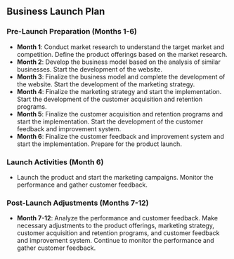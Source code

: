 ## Business Launch Plan

### Pre-Launch Preparation (Months 1-6)

- **Month 1**: Conduct market research to understand the target market and competition. Define the product offerings based on the market research.
- **Month 2**: Develop the business model based on the analysis of similar businesses. Start the development of the website.
- **Month 3**: Finalize the business model and complete the development of the website. Start the development of the marketing strategy.
- **Month 4**: Finalize the marketing strategy and start the implementation. Start the development of the customer acquisition and retention programs.
- **Month 5**: Finalize the customer acquisition and retention programs and start the implementation. Start the development of the customer feedback and improvement system.
- **Month 6**: Finalize the customer feedback and improvement system and start the implementation. Prepare for the product launch.

### Launch Activities (Month 6)

- Launch the product and start the marketing campaigns. Monitor the performance and gather customer feedback.

### Post-Launch Adjustments (Months 7-12)

- **Month 7-12**: Analyze the performance and customer feedback. Make necessary adjustments to the product offerings, marketing strategy, customer acquisition and retention programs, and customer feedback and improvement system. Continue to monitor the performance and gather customer feedback.
